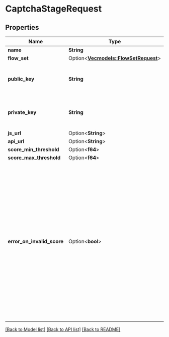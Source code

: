 # CaptchaStageRequest

## Properties

Name | Type | Description | Notes
------------ | ------------- | ------------- | -------------
**name** | **String** |  | 
**flow_set** | Option<[**Vec<models::FlowSetRequest>**](FlowSetRequest.md)> |  | [optional]
**public_key** | **String** | Public key, acquired your captcha Provider. | 
**private_key** | **String** | Private key, acquired your captcha Provider. | 
**js_url** | Option<**String**> |  | [optional]
**api_url** | Option<**String**> |  | [optional]
**score_min_threshold** | Option<**f64**> |  | [optional]
**score_max_threshold** | Option<**f64**> |  | [optional]
**error_on_invalid_score** | Option<**bool**> | When enabled and the received captcha score is outside of the given threshold, the stage will show an error message. When not enabled, the flow will continue, but the data from the captcha will be available in the context for policy decisions | [optional]

[[Back to Model list]](../README.md#documentation-for-models) [[Back to API list]](../README.md#documentation-for-api-endpoints) [[Back to README]](../README.md)


